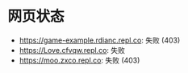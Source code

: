 # 网页状态
- https://game-example.rdianc.repl.co: 失败 (403)
- https://Love.cfvqw.repl.co: 失败
- https://moo.zxco.repl.co: 失败 (403)
